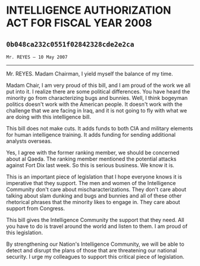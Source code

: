 # INTELLIGENCE AUTHORIZATION ACT FOR FISCAL YEAR 2008
## `0b048ca232c0551f02842328cde2e2ca`
`Mr. REYES — 10 May 2007`

---


Mr. REYES. Madam Chairman, I yield myself the balance of my time.

Madam Chair, I am very proud of this bill, and I am proud of the work 
we all put into it. I realize there are some political differences. You 
have heard the minority go from characterizing bugs and bunnies. Well, 
I think bogeyman politics doesn't work with the American people. It 
doesn't work with the challenge that we are facing in Iraq, and it is 
not going to fly with what we are doing with this intelligence bill.

This bill does not make cuts. It adds funds to both CIA and military 
elements for human intelligence training. It adds funding for sending 
additional analysts overseas.

Yes, I agree with the former ranking member, we should be concerned 
about al Qaeda. The ranking member mentioned the potential attacks 
against Fort Dix last week. So this is serious business. We know it is.

This is an important piece of legislation that I hope everyone knows 
it is imperative that they support. The men and women of the 
Intelligence Community don't care about mischaracterizations. They 
don't care about talking about slam dunking and bugs and bunnies and 
all of these other rhetorical phrases that the minority likes to engage 
in. They care about support from Congress.

This bill gives the Intelligence Community the support that they 
need. All you have to do is travel around the world and listen to them. 
I am proud of this legislation.

By strengthening our Nation's Intelligence Community, we will be able 
to detect and disrupt the plans of those that are threatening our 
national security. I urge my colleagues to support this critical piece 
of legislation.